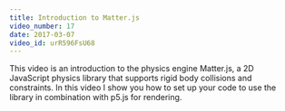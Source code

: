 ```yaml
---
title: Introduction to Matter.js
video_number: 17
date: 2017-03-07
video_id: urR596FsU68
---
```

This video is an introduction to the physics engine Matter.js, a 2D JavaScript physics library that supports rigid body collisions and constraints. In this video I show you how to set up your code to use the library in combination with p5.js for rendering.
